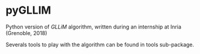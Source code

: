 # pyGLLIM

Python version of *GLLiM* algorithm, written during an internship at Inria (Grenoble, 2018)

Severals tools to play with the algorithm can be found in tools sub-package.

